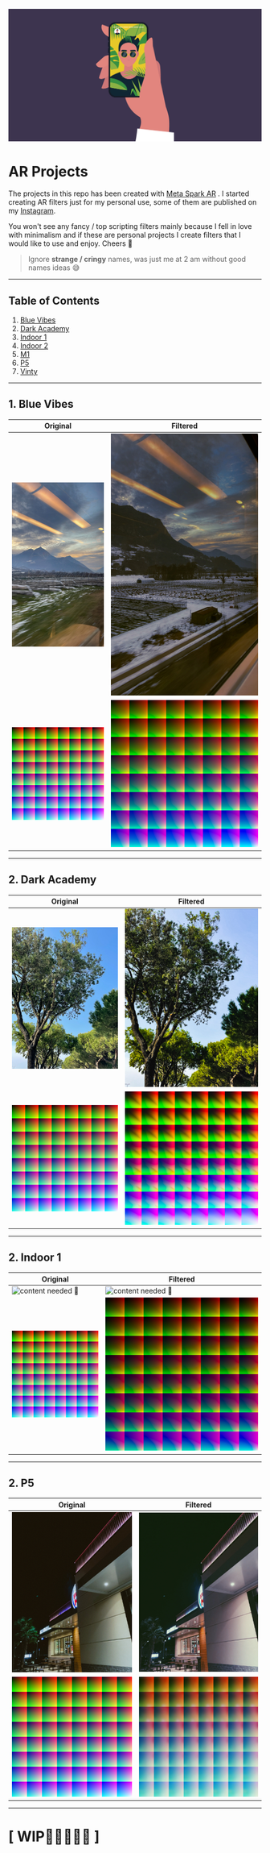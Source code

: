 ![](./assets/header.jpeg)
# **AR Projects**
The projects in this repo has been created with [Meta Spark AR](https://sparkar.facebook.com/ar-studio/) . 
I started creating AR filters just for my personal use, some of them are published on my [Instagram](/link).

You won't see any fancy / top scripting filters mainly because I fell in love with minimalism and if these are personal projects I create filters that I would like to use and enjoy. Cheers 💙

> Ignore **strange / cringy** names, was just me at 2 am without good names ideas 😅

-----------------------
 ## Table of Contents  
1. [Blue Vibes](#bv)  
2. [Dark Academy](#da)
3. [Indoor 1](#id1) 
4. [Indoor 2](#id2) 
5. [M1]()
6. [P5](#p5)
7. [Vinty]()

-----------------------

<a name="bv"/>

## 1. Blue Vibes
|Original |Filtered |
|--|--|
| ![](assets/noF1.JPG) | ![](Blue-Vibes/assets/bv.JPG) |
| ![](assets/neutral.png) | ![](Blue-Vibes/blue%20vibes/textures/BaseColor.jpg) |
----------

<a name="da"/>

## 2. Dark Academy
|Original |Filtered |
|--|--|
| ![](assets/noF3.jpg) | ![](Dark-Academy/assets/IMG_9013.jpg) |
| ![](assets/neutral.png) | ![](Dark-Academy/Dark_AcademyV1/textures/lut.jpg) |
----------

<a name="id1"/>

## 2. Indoor 1
|Original |Filtered |
|--|--|
| ![content needed 🥲]() | ![content needed 🥲]() |
| ![](assets/neutral.png) | ![](indoor1/indoor1/textures/lut.jpg) |
----------

<a name="p5"/>

## 2. P5
|Original |Filtered |
|--|--|
| ![](assets/noF2.JPG) | ![content needed 🥲](P5/media/2C5398B0-4A0F-473C-A885-D5B3CD5D672D.JPG) |
| ![](assets/neutral.png) | ![](P5/P5_lut.jpg) |
----------
# [ WIP👨🏻‍💻😵‍💫 ]